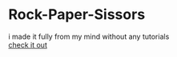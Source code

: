 # Rock-Paper-Sissors
i made it fully from my mind without any tutorials <br/>
[check it out](https://rockpapersissors.netlify.app/)
